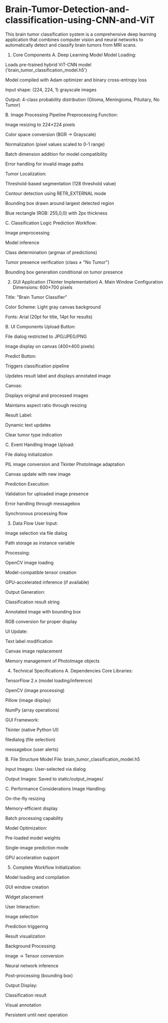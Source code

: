 # Brain-Tumor-Detection-and-classification-using-CNN-and-ViT
This brain tumor classification system is a comprehensive deep learning application that combines computer vision and neural networks to automatically detect and classify brain tumors from MRI scans.
1. Core Components
A. Deep Learning Model
Model Loading:

Loads pre-trained hybrid ViT-CNN model ('brain_tumor_classification_model.h5')

Model compiled with Adam optimizer and binary cross-entropy loss

Input shape: (224, 224, 1) grayscale images

Output: 4-class probability distribution (Glioma, Meningioma, Pituitary, No Tumor)

B. Image Processing Pipeline
Preprocessing Function:

Image resizing to 224×224 pixels

Color space conversion (BGR → Grayscale)

Normalization (pixel values scaled to 0-1 range)

Batch dimension addition for model compatibility

Error handling for invalid image paths

Tumor Localization:

Threshold-based segmentation (128 threshold value)

Contour detection using RETR_EXTERNAL mode

Bounding box drawn around largest detected region

Blue rectangle (RGB: 255,0,0) with 2px thickness

C. Classification Logic
Prediction Workflow:

Image preprocessing

Model inference

Class determination (argmax of predictions)

Tumor presence verification (class ≠ "No Tumor")

Bounding box generation conditional on tumor presence

2. GUI Application (Tkinter Implementation)
A. Main Window Configuration
Dimensions: 600×700 pixels

Title: "Brain Tumor Classifier"

Color Scheme: Light gray canvas background

Fonts: Arial (20pt for title, 14pt for results)

B. UI Components
Upload Button:

File dialog restricted to JPG/JPEG/PNG

Image display on canvas (400×400 pixels)

Predict Button:

Triggers classification pipeline

Updates result label and displays annotated image

Canvas:

Displays original and processed images

Maintains aspect ratio through resizing

Result Label:

Dynamic text updates

Clear tumor type indication

C. Event Handling
Image Upload:

File dialog initialization

PIL image conversion and Tkinter PhotoImage adaptation

Canvas update with new image

Prediction Execution:

Validation for uploaded image presence

Error handling through messagebox

Synchronous processing flow

3. Data Flow
User Input:

Image selection via file dialog

Path storage as instance variable

Processing:

OpenCV image loading

Model-compatible tensor creation

GPU-accelerated inference (if available)

Output Generation:

Classification result string

Annotated image with bounding box

RGB conversion for proper display

UI Update:

Text label modification

Canvas image replacement

Memory management of PhotoImage objects

4. Technical Specifications
A. Dependencies
Core Libraries:

TensorFlow 2.x (model loading/inference)

OpenCV (image processing)

Pillow (image display)

NumPy (array operations)

GUI Framework:

Tkinter (native Python UI)

filedialog (file selection)

messagebox (user alerts)

B. File Structure
Model File: brain_tumor_classification_model.h5

Input Images: User-selected via dialog

Output Images: Saved to static/output_images/

C. Performance Considerations
Image Handling:

On-the-fly resizing

Memory-efficient display

Batch processing capability

Model Optimization:

Pre-loaded model weights

Single-image prediction mode

GPU acceleration support

5. Complete Workflow
Initialization:

Model loading and compilation

GUI window creation

Widget placement

User Interaction:

Image selection

Prediction triggering

Result visualization

Background Processing:

Image → Tensor conversion

Neural network inference

Post-processing (bounding box)

Output Display:

Classification result

Visual annotation

Persistent until next operation
